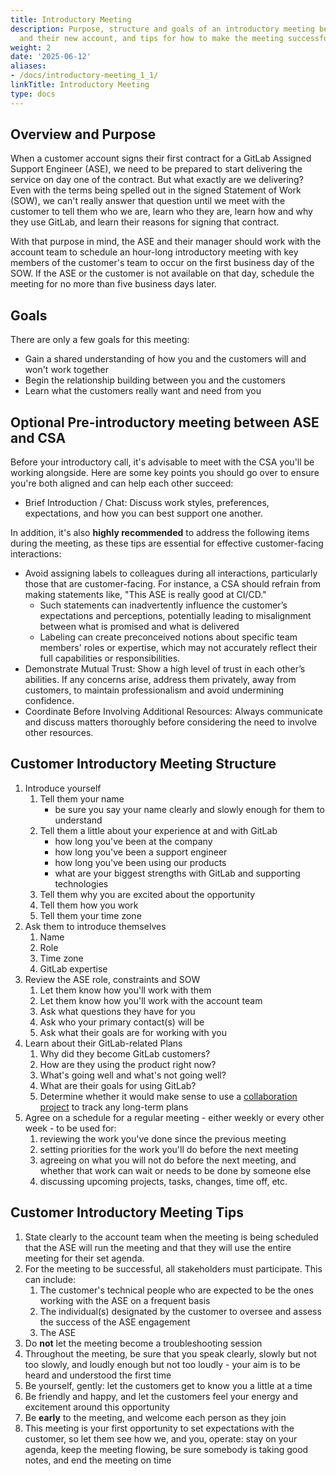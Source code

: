 ```yaml
---
title: Introductory Meeting
description: Purpose, structure and goals of an introductory meeting between an ASE
  and their new account, and tips for how to make the meeting successful
weight: 2
date: '2025-06-12'
aliases:
- /docs/introductory-meeting_1_1/
linkTitle: Introductory Meeting
type: docs
---
```


## Overview and Purpose

When a customer account signs their first contract for a GitLab Assigned
Support Engineer (ASE), we need to be prepared to start delivering the service
on day one of the contract. But what exactly are we delivering? Even with the
terms being spelled out in the signed Statement of Work (SOW), we can't really
answer that question until we meet with the customer to tell them who we are,
learn who they are, learn how and why they use GitLab, and learn their reasons
for signing that contract.

With that purpose in mind, the ASE and their manager should work with the
account team to schedule an hour-long introductory meeting with key members of
the customer's team to occur on the first business day of the SOW. If the ASE or
the customer is not available on that day, schedule the meeting for no more
than five business days later.

## Goals

There are only a few goals for this meeting:

- Gain a shared understanding of how you and the customers will and won't work
  together
- Begin the relationship building between you and the customers
- Learn what the customers really want and need from you

## **Optional** Pre-introductory meeting between ASE and CSA

Before your introductory call, it's advisable to meet with the CSA you'll
be working alongside. Here are some key points you should go over to ensure
you're both aligned and can help each other succeed:

- Brief Introduction / Chat: Discuss work styles, preferences, expectations,
and how you can best support one another.

In addition, it's also **highly recommended** to address the following items
during the meeting, as these tips are essential for effective customer-facing
interactions:

- Avoid assigning labels to colleagues during all interactions, particularly
those that are customer-facing. For instance, a CSA should refrain from
making statements like, "This ASE is really good at CI/CD."
  - Such statements can inadvertently influence the customer’s expectations
and perceptions, potentially leading to misalignment between what is promised
and what is delivered
  - Labeling can create preconceived notions about specific team members'
roles or expertise, which may not accurately reflect their full
capabilities or responsibilities.
- Demonstrate Mutual Trust: Show a high level of trust in each other’s
abilities. If any concerns arise, address them privately, away from customers,
to maintain professionalism and avoid undermining confidence.
- Coordinate Before Involving Additional Resources: Always communicate and
discuss matters thoroughly before considering the need to involve other
resources.

## Customer Introductory Meeting Structure

1. Introduce yourself
   1. Tell them your name
      - be sure you say your name clearly and slowly enough for them to
        understand
   1. Tell them a little about your experience at and with GitLab
      - how long you've been at the company
      - how long you've been a support engineer
      - how long you've been using our products
      - what are your biggest strengths with GitLab and supporting technologies
   1. Tell them why you are excited about the opportunity
   1. Tell them how you work
   1. Tell them your time zone
1. Ask them to introduce themselves
   1. Name
   1. Role
   1. Time zone
   1. GitLab expertise
1. Review the ASE role, constraints and SOW
   1. Let them know how you'll work with them
   1. Let them know how you'll work with the account team
   1. Ask what questions they have for you
   1. Ask who your primary contact(s) will be
   1. Ask what their goals are for working with you
1. Learn about their GitLab-related Plans
   1. Why did they become GitLab customers?
   1. How are they using the product right now?
   1. What's going well and what's not going well?
   1. What are their goals for using GitLab?
   1. Determine whether it would make sense to use a
     [collaboration project](../../../../customer-success/csm/customer-collaboration-project.html)
     to track any long-term plans
1. Agree on a schedule for a regular meeting - either weekly or every other week -
   to be used for:
   1. reviewing the work you've done since the previous meeting
   1. setting priorities for the work you'll do before the next meeting
   1. agreeing on what you will not do before the next meeting, and whether
      that work can wait or needs to be done by someone else
   1. discussing upcoming projects, tasks, changes, time off, etc.

## Customer Introductory Meeting Tips

1. State clearly to the account team when the meeting is being scheduled that
   the ASE will run the meeting and that they will use the entire meeting for
   their set agenda.
1. For the meeting to be successful, all stakeholders must participate. This
   can include:
   1. The customer's technical people who are expected to be the ones working
      with the ASE on a frequent basis
   1. The individual(s) designated by the customer to oversee and assess the success of the ASE engagement
   1. The ASE
1. Do **not** let the meeting become a troubleshooting session
1. Throughout the meeting, be sure that you speak clearly, slowly but not too
   slowly, and loudly enough but not too loudly - your aim is to be heard and
   understood the first time
1. Be yourself, gently: let the customers get to know you a little at a time
1. Be friendly and happy, and let the customers feel your energy and
   excitement around this opportunity
1. Be **early** to the meeting, and welcome each person as they join
1. This meeting is your first opportunity to set expectations with the customer,
   so let them see how we, and you, operate: stay on your agenda, keep the meeting
   flowing, be sure somebody is taking good notes, and end the meeting on time
